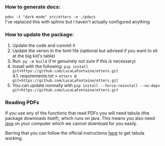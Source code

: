### How to generate docs:

`pdoc -t "dark mode" src/otters -o ./pdocs`  
I've replaced this with sphinx but i haven't actually configured anything

### How to update the package:

1. Update the code and commit it
2. Update the verion in the toml file (optional but advised if you want to sit at the big kid's table)
3. Run: `py -m build` (I'm genuinely not sure if this is necessary)
4. Install with the following: `pip install git+https://github.com/LucaLaFontaine/otters.git`  
    4.1. requirements.txt > `otters @ git+https://github.com/LucaLaFontaine/otters.git`
5. You can update normally with `pip install --force-reinstall --no-deps git+https://github.com/LucaLaFontaine/otters.git`  

### Reading PDFs
If you use any of the functions that read PDFs you will need tabula (the package downloads itself), which runs on java. This means you also need [java](https://www.java.com/en/download/manual.jsp) on your computer which we cannot download for you easily.  

Barring that you can follow the official instructions [here](!https://tabula-py.readthedocs.io/en/latest/getting_started.html) to get tabula working.